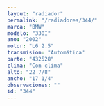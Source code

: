 ```yaml
---
layout: "radiador"
permalink: "/radiadores/344/"
marca: "BMW"
modelo: "330I"
ano: "2002"
motor: "L6 2.5"
transmision: "Automática"
parte: "432528"
clima: "Con clima"
alto: "22 7/8"
ancho: "17 1/4"
observaciones: ""
id: "344"
---
```


